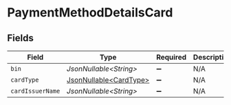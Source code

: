 # PaymentMethodDetailsCard


## Fields

| Field                                                          | Type                                                           | Required                                                       | Description                                                    |
| -------------------------------------------------------------- | -------------------------------------------------------------- | -------------------------------------------------------------- | -------------------------------------------------------------- |
| `bin`                                                          | *JsonNullable\<String>*                                        | :heavy_minus_sign:                                             | N/A                                                            |
| `cardType`                                                     | [JsonNullable\<CardType>](../../models/components/CardType.md) | :heavy_minus_sign:                                             | N/A                                                            |
| `cardIssuerName`                                               | *JsonNullable\<String>*                                        | :heavy_minus_sign:                                             | N/A                                                            |